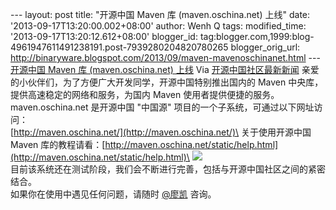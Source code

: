 --- layout: post title: "开源中国 Maven 库 (maven.oschina.net) 上线"
date: '2013-09-17T13:20:00.002+08:00' author: Wenh Q tags:
modified\_time: '2013-09-17T13:20:12.612+08:00' blogger\_id:
tag:blogger.com,1999:blog-4961947611491238191.post-7939280204820780265
blogger\_orig\_url:
http://binaryware.blogspot.com/2013/09/maven-mavenoschinanet.html ---
[开源中国 Maven 库 (maven.oschina.net)
上线](http://www.oschina.net/news/44282/oschina-maven-repository)
Via [开源中国社区最新新闻](http://www.oschina.net/?from=rss)
亲爱的小伙伴们，为了方便广大开发同学，开源中国特别推出国内的 Maven 中央库，提供高速稳定的网络和服务，为国内 Maven 使用者提供便捷的服务。\
maven.oschina.net 是开源中国 "中国源"
项目的一个子系统，可通过以下网址访问：\
[http://maven.oschina.net/](http://maven.oschina.net/)\
关于使用开源中国 Maven
库的教程请看：[http://maven.oschina.net/static/help.html](http://maven.oschina.net/static/help.html)\
![](http://static.oschina.net/uploads/space/2013/0917/083733_6Iyd_12.png)\
目前该系统还在测试阶段，我们会不断进行完善，包括与开源中国社区之间的紧密结合。\
如果你在使用中遇见任何问题，请随时 [@廖凯](http://my.oschina.net/kone)
咨询。
